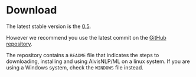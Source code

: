 # Download

The latest stable version is the [0.5](https://github.com/Bibliome/alvisnlp/releases).

However we recommend you use the latest commit on the [GitHub repository](https://github.com/Bibliome/alvisnlp).

The repository contains a `README` file that indicates the steps to downloading, installing and using AlvisNLP/ML on a linux system. If you are using a Windows system, check the `WINDOWS` file instead.